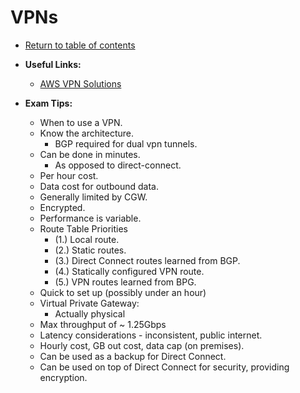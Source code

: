 # VPNs

* [Return to table of contents](../../../README.md)

* **Useful Links:**
  * [AWS VPN Solutions](https://www.youtube.com/watch?v=qmKkbuS9gRs)

* **Exam Tips:**
  * When to use a VPN.
  * Know the architecture.
    * BGP required for dual vpn tunnels.
  * Can be done in minutes.
    * As opposed to direct-connect.
  * Per hour cost.
  * Data cost for outbound data.
  * Generally limited by CGW.
  * Encrypted.
  * Performance is variable.
  * Route Table Priorities
    * (1.) Local route.
    * (2.) Static routes.
    * (3.) Direct Connect routes learned from BGP.
    * (4.) Statically configured VPN route.
    * (5.) VPN routes learned from BPG.
  * Quick to set up (possibly under an hour)
  * Virtual Private Gateway:
    * Actually physical
  * Max throughput of ~ 1.25Gbps
  * Latency considerations - inconsistent, public internet.
  * Hourly cost, GB out cost, data cap (on premises).
  * Can be used as a backup for Direct Connect.
  * Can be used on top of Direct Connect for security, providing encryption.
